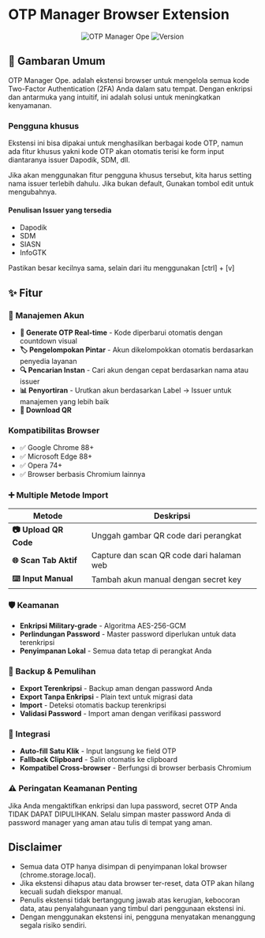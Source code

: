 # OTP Manager Browser Extension
<div align="center">
  
![OTP Manager Ope](https://img.shields.io/badge/OTP-Manager-blue?style=for-the-badge&logo=google-authenticator)
![Version](https://img.shields.io/badge/Version-2.0-red?style=for-the-badge)

</div>

## 📖 Gambaran Umum

OTP Manager Ope. adalah ekstensi browser untuk mengelola semua kode Two-Factor Authentication (2FA) Anda dalam satu tempat. Dengan enkripsi dan antarmuka yang intuitif, ini adalah solusi untuk meningkatkan kenyamanan.

### Pengguna khusus

Ekstensi ini bisa dipakai untuk menghasilkan berbagai kode OTP, namun ada fitur khusus yakni kode OTP akan otomatis terisi ke form input diantaranya issuer Dapodik, SDM, dll.

Jika akan menggunakan fitur pengguna khusus tersebut, kita harus setting nama issuer terlebih dahulu. Jika bukan default, Gunakan tombol edit untuk mengubahnya.

#### Penulisan Issuer yang tersedia
* Dapodik
* SDM
* SIASN
* InfoGTK

Pastikan besar kecilnya sama, selain dari itu menggunakan [ctrl] + [v]

## ✨ Fitur

### 🔐 Manajemen Akun
- **📱 Generate OTP Real-time** - Kode diperbarui otomatis dengan countdown visual
- **🏷️ Pengelompokan Pintar** - Akun dikelompokkan otomatis berdasarkan penyedia layanan
- **🔍 Pencarian Instan** - Cari akun dengan cepat berdasarkan nama atau issuer
- **📊 Penyortiran** - Urutkan akun berdasarkan Label → Issuer untuk manajemen yang lebih baik
- **📱 Download QR**

### Kompatibilitas Browser
- ✅ Google Chrome 88+
- ✅ Microsoft Edge 88+
- ✅ Opera 74+
- ✅ Browser berbasis Chromium lainnya

### ➕ Multiple Metode Import
| Metode | Deskripsi |
|--------|-------------|
| **📷 Upload QR Code** | Unggah gambar QR code dari perangkat |
| **🌐 Scan Tab Aktif** | Capture dan scan QR code dari halaman web |
| **⌨️ Input Manual** | Tambah akun manual dengan secret key |

### 🛡️ Keamanan
- **Enkripsi Military-grade** - Algoritma AES-256-GCM
- **Perlindungan Password** - Master password diperlukan untuk data terenkripsi
- **Penyimpanan Lokal** - Semua data tetap di perangkat Anda

###  💾 Backup & Pemulihan
- **Export Terenkripsi** - Backup aman dengan password Anda
- **Export Tanpa Enkripsi** - Plain text untuk migrasi data
- **Import** - Deteksi otomatis backup terenkripsi
- **Validasi Password** - Import aman dengan verifikasi password

###  🎯 Integrasi
- **Auto-fill Satu Klik** - Input langsung ke field OTP
- **Fallback Clipboard** - Salin otomatis ke clipboard
- **Kompatibel Cross-browser** - Berfungsi di browser berbasis Chromium

### ⚠️ Peringatan Keamanan Penting
Jika Anda mengaktifkan enkripsi dan lupa password, secret OTP Anda TIDAK DAPAT DIPULIHKAN.
Selalu simpan master password Anda di password manager yang aman atau tulis di tempat yang aman.

## Disclaimer
* Semua data OTP hanya disimpan di penyimpanan lokal browser (chrome.storage.local).
* Jika ekstensi dihapus atau data browser ter-reset, data OTP akan hilang kecuali sudah diekspor manual.
* Penulis ekstensi tidak bertanggung jawab atas kerugian, kebocoran data, atau penyalahgunaan yang timbul dari penggunaan ekstensi ini.
* Dengan menggunakan ekstensi ini, pengguna menyatakan menanggung segala risiko sendiri.




